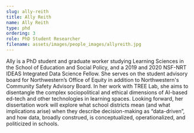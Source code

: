 ```yaml
---
slug: ally-reith
title: Ally Reith
name: Ally Reith
type: phd
ordering: 3
role: PhD Student Researcher
filename: assets/images/people_images/allyreith.jpg
---
```

Ally is a PhD student and graduate worker studying Learning Sciences in the School of Education and Social Policy, and a 2019 and 2020 NSF-NRT IDEAS Integrated Data Science Fellow. She serves on the student advisory board for Northwestern’s Office of Equity in addition to Northwestern's Community Safety Advisory Board. In her work with TREE Lab, she aims to disentangle the complex sociopolitical and ethical dimensions of AI-based ed-tech and other technologies in learning spaces. Looking forward, her dissertation work will explore what school districts mean (and what implications arise) when they describe decision-making as “data-driven”, and how data, broadly construed, is conceptualized, operationalized, and politicized in schools.
